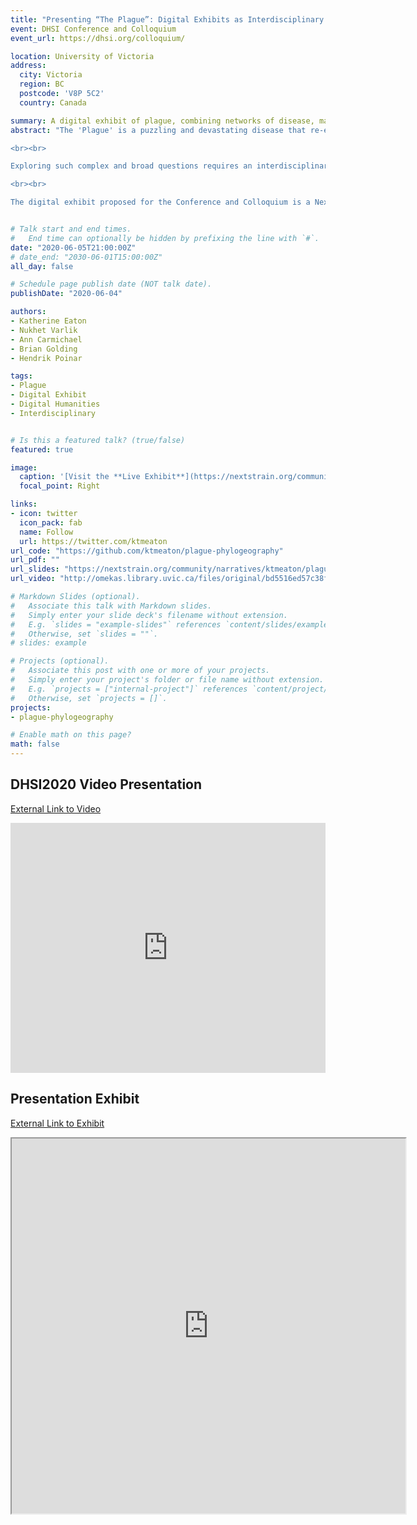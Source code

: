 ```yaml
---
title: "Presenting “The Plague”: Digital Exhibits as Interdisciplinary Method"
event: DHSI Conference and Colloquium
event_url: https://dhsi.org/colloquium/

location: University of Victoria
address:
  city: Victoria
  region: BC
  postcode: 'V8P 5C2'
  country: Canada

summary: A digital exhibit of plague, combining networks of disease, maps, and narrative text.
abstract: "The 'Plague' is a puzzling and devastating disease that re-emerges throughout history, resulting in extensive mortality and societal upheaval. Given plague’s expansive impact, from the Black Death (14th century) to the Madagascar Plague Outbreak (2017), this disease frequently brings together researchers from disparate disciplines. However, amongst the nuances of disciplines emerges a fascination and convergence around the questions of where, when, and why this disease appears, as well as how the people were affected and coped. Some outstanding questions, and thus exciting avenues of research, include: Where did the medieval plagues originate? When might modern plague foci re-activate? Why is Europe one of the few places where plague no longer exists? And finally, how does a city respond to losing 50% of its population?

<br><br>

Exploring such complex and broad questions requires an interdisciplinary approach that draws upon the collective expertise of researchers from the humanities and sciences. With such unique intersections of theory and method, comes a need for a similarly unique process of sharing and synthesizing research. Digital Humanities methods, particularly the creation of digital exhibits, promises an opportunity to not only publish in more accessible formats, but to explore new ways of conducting collaborative research.

<br><br>

The digital exhibit proposed for the Conference and Colloquium is a NextStrain Narrative. This digital narrative, similar to the StoryMap format, weaves together diverse datasets to drive interactive storytelling. A NextStrain Narrative presents epidemiological data connecting outbreaks (evolutionary trees) alongside maps, timelines, and text descriptions. Specifically, this proposed exhibit presents new interpretations of DNA evidence recovered from plague outbreaks, both past and present. The interactive nature of the exhibit encourages “play” and exploration, inviting new questions to be asked as viewers might, for example, search for spatial and temporal patterns in maps. The ability to simultaneously visualize data generated from different disciplines is a crucial development, as diverse theories are more easily drawn upon to interpret the evidence. It is therefore the intent of this digital demonstration to 1) highlight the work done thus far and seek feedback, and 2) to offer meaningful commentary on the role of digital exhibits not just as scholarly product, but as method in interdisciplinary research."


# Talk start and end times.
#   End time can optionally be hidden by prefixing the line with `#`.
date: "2020-06-05T21:00:00Z"
# date_end: "2030-06-01T15:00:00Z"
all_day: false

# Schedule page publish date (NOT talk date).
publishDate: "2020-06-04"

authors:
- Katherine Eaton
- Nukhet Varlik
- Ann Carmichael
- Brian Golding
- Hendrik Poinar

tags:
- Plague
- Digital Exhibit
- Digital Humanities
- Interdisciplinary


# Is this a featured talk? (true/false)
featured: true

image:
  caption: '[Visit the **Live Exhibit**](https://nextstrain.org/community/narratives/ktmeaton/plague-phylogeography/DHSI2020Remote)'
  focal_point: Right

links:
- icon: twitter
  icon_pack: fab
  name: Follow
  url: https://twitter.com/ktmeaton
url_code: "https://github.com/ktmeaton/plague-phylogeography"
url_pdf: ""
url_slides: "https://nextstrain.org/community/narratives/ktmeaton/plague-phylogeography/DHSI2020Remote"
url_video: "http://omekas.library.uvic.ca/files/original/bd5516ed57c38f589a6054df32e9aafcdfb1aeb9.mp4"

# Markdown Slides (optional).
#   Associate this talk with Markdown slides.
#   Simply enter your slide deck's filename without extension.
#   E.g. `slides = "example-slides"` references `content/slides/example-slides.md`.
#   Otherwise, set `slides = ""`.
# slides: example

# Projects (optional).
#   Associate this post with one or more of your projects.
#   Simply enter your project's folder or file name without extension.
#   E.g. `projects = ["internal-project"]` references `content/project/deep-learning/index.md`.
#   Otherwise, set `projects = []`.
projects:
- plague-phylogeography

# Enable math on this page?
math: false
---
```


## DHSI2020 Video Presentation
[External Link to Video](http://omekas.library.uvic.ca/files/original/bd5516ed57c38f589a6054df32e9aafcdfb1aeb9.mp4)
<iframe width="100%" height="400px" src="http://omekas.library.uvic.ca/files/original/bd5516ed57c38f589a6054df32e9aafcdfb1aeb9.mp4" frameborder="0" allow="accelerometer; encrypted-media; gyroscope; picture-in-picture" allowfullscreen></iframe>

## Presentation Exhibit
[External Link to Exhibit](https://nextstrain.org/community/narratives/ktmeaton/plague-phylogeography/plagueSCDS2020Remote)

<iframe src="https://nextstrain.org/community/narratives/ktmeaton/plague-phylogeography/plagueSCDS2020Remote" <="" iframe="" width="125%" height="600px" frameborder="1"></iframe>
